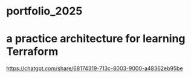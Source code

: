 ﻿# portfolio_2025

# a practice architecture for learning Terraform
https://chatgpt.com/share/68174319-713c-8003-9000-a48362eb95be

